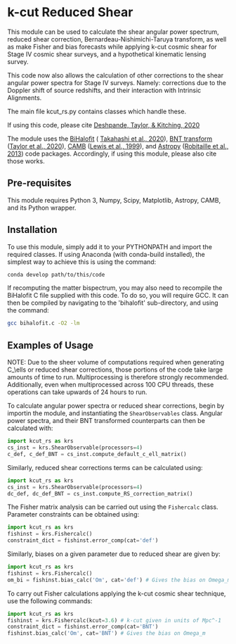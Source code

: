 # k-cut Reduced Shear

This module can be used to calculate the shear angular power spectrum,
reduced shear correction, Bernardeau-Nishimichi-Taruya transform, as 
well as make Fisher and bias forecasts while applying k-cut cosmic shear 
for Stage IV cosmic shear surveys, and a hypothetical kinematic lensing survey.

This code now also allows the calculation of other corrections to the shear angular power spectra for
Stage IV surveys. Namely: corrections due to the Doppler shift of source redshifts, and their interaction
with Intrinsic Alignments.

The main file kcut_rs.py contains classes which handle these.

If using this code, please cite [Deshpande, Taylor, & Kitching, 2020](https://arxiv.org/abs/2009.01792)

The module uses the [BiHalofit](http://cosmo.phys.hirosaki-u.ac.jp/takahasi/codes_e.htm) (
[Takahashi et al., 2020](https://arxiv.org/abs/1911.07886)), [BNT transform](https://github.com/pltaylor16/x-cut)
([Taylor et al., 2020](https://arxiv.org/abs/2007.00675)), [CAMB](https://camb.info/)
([Lewis et al., 1999](https://arxiv.org/abs/astro-ph/9911177)), and
[Astropy](https://www.astropy.org) 
([Robitaille et al., 2013](https://www.aanda.org/articles/aa/abs/2013/10/aa22068-13/aa22068-13.html)) 
code packages. Accordingly, if
using this module, please also cite those works.

## Pre-requisites

This module requires Python 3, Numpy, Scipy, Matplotlib, Astropy, CAMB, and its
Python wrapper.

## Installation

To use this module, simply add it to your PYTHONPATH and import the required
classes. If using Anaconda (with conda-build installed), the simplest way to achieve this is using the
command:

```bash
conda develop path/to/this/code
```

If recomputing the matter bispectrum, you may also need to recompile the
BiHalofit C file supplied with this code. To do so, you will require GCC. It
can then be compiled by navigating to the 'bihalofit' sub-directory, and using
the command:

```bash
gcc bihalofit.c -O2 -lm
```

## Examples of Usage

NOTE: Due to the sheer volume of computations required when generating C_\ells
or reduced shear corrections, those portions of the code take large
amounts of time to run. Multiprocessing is therefore strongly recommended.
Additionally, even when multiprocessed across 100 CPU threads, these operations
can take upwards of 24 hours to run.

To calculate angular power spectra or reduced shear corrections, begin by 
importin the module, and
instantiating the ```ShearObservables``` class. Angular power spectra, and their BNT transformed counterparts can then be
calculated with:

```python
import kcut_rs as krs
cs_inst = krs.ShearObservable(processors=4)
c_def, c_def_BNT = cs_inst.compute_default_c_ell_matrix()
```

Similarly, reduced shear corrections terms can be calculated using:

```python
import kcut_rs as krs
cs_inst = krs.ShearObservable(processors=4)
dc_def, dc_def_BNT = cs_inst.compute_RS_correction_matrix()
```

The Fisher matrix analysis can be carried out using the ```Fishercalc``` class.
Parameter constraints can be obtained using:

```python
import kcut_rs as krs
fishinst = krs.Fishercalc()
constraint_dict = fishinst.error_comp(cat='def')
```

Similarly, biases on a given parameter due to reduced shear are given by:

```python
import kcut_rs as krs
fishinst = krs.Fishercalc()
om_bi = fishinst.bias_calc('Om', cat='def') # Gives the bias on Omega_m
```

To carry out Fisher calculations applying the k-cut cosmic shear technique,
use the following commands:

```python
import kcut_rs as krs
fishinst = krs.Fishercalc(kcut=3.6) # k-cut given in units of Mpc^-1
constraint_dict = fishinst.error_comp(cat='BNT')
fishinst.bias_calc('Om', cat='BNT') # Gives the bias on Omega_m
```
